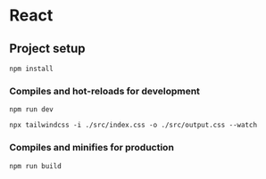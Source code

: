 # React

## Project setup

```
npm install
```

### Compiles and hot-reloads for development

```
npm run dev
```

```
npx tailwindcss -i ./src/index.css -o ./src/output.css --watch
```

### Compiles and minifies for production

```
npm run build
```
